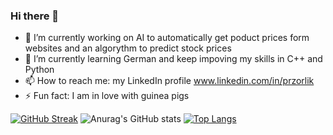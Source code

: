 ### Hi there 👋

- 🔭 I’m currently working on AI to automatically get poduct prices form websites and an algorythm to predict stock prices
- 🌱 I’m currently learning German and keep impoving my skills in C++ and Python
- 📫 How to reach me: my LinkedIn profile www.linkedin.com/in/przorlik
- ⚡ Fun fact: I am in love with guinea pigs

[![GitHub Streak](http://github-readme-streak-stats.herokuapp.com?user=mrowki35&theme=dracula&date_format=j%20M%5B%20Y%5D)](https://git.io/streak-stats)
![Anurag's GitHub stats](https://github-readme-stats.vercel.app/api?username=mrowki35&show_icons=true&theme=dracula)
[![Top Langs](https://github-readme-stats.vercel.app/api/top-langs/?username=mrowki35&layout=compact&theme=dracula)](https://github.com/anuraghazra/github-readme-stats)
